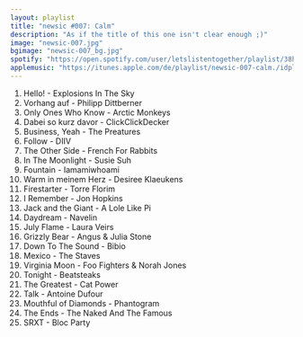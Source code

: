 ```yaml
---
layout: playlist
title: "newsic #007: Calm"
description: "As if the title of this one isn't clear enough ;)"
image: "newsic-007.jpg"
bgimage: "newsic-007_bg.jpg"
spotify: "https://open.spotify.com/user/letslistentogether/playlist/38hcti3WAQWn6enikZ1Fs6"
applemusic: "https://itunes.apple.com/de/playlist/newsic-007-calm./idpl.737a1914736c405389cd1f69370d90a1"
---
```


<ol>
	<li>Hello! - Explosions In The Sky</li>
	<li>Vorhang auf - Philipp Dittberner</li>
	<li>Only Ones Who Know - Arctic Monkeys</li>
	<li>Dabei so kurz davor - ClickClickDecker</li>
	<li>Business, Yeah - The Preatures</li>
	<li>Follow - DIIV</li>
	<li>The Other Side - French For Rabbits</li>
	<li>In The Moonlight - Susie Suh</li>
	<li>Fountain - Iamamiwhoami</li>
	<li>Warm in meinem Herz - Desiree Klaeukens</li>
	<li>Firestarter - Torre Florim</li>
	<li>I Remember - Jon Hopkins</li>
	<li>Jack and the Giant - A Lole Like Pi</li>
	<li>Daydream - Navelin</li>
	<li>July Flame - Laura Veirs</li>
	<li>Grizzly Bear - Angus & Julia Stone</li>
	<li>Down To The Sound - Bibio</li>
	<li>Mexico - The Staves</li>
	<li>Virginia Moon - Foo Fighters & Norah Jones</li>
	<li>Tonight - Beatsteaks</li>
	<li>The Greatest - Cat Power</li>
	<li>Talk - Antoine Dufour</li>
	<li>Mouthful of Diamonds - Phantogram</li>
	<li>The Ends - The Naked And The Famous</li>
	<li>SRXT - Bloc Party</li>
</ol>
